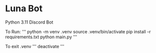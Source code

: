 # Luna Bot
Python 3.11 Discord Bot

To Run:
'''
python -m venv .venv
source .venv/bin/activate
pip install -r requirements.txt
python main.py
'''

To exit .venv
'''
deactivate
'''